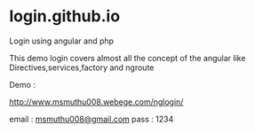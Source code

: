 # login.github.io
Login using angular and php

This demo login covers almost all the  concept of the angular like Directives,services,factory and ngroute


Demo :

http://www.msmuthu008.webege.com/nglogin/

email : msmuthu008@gmail.com
pass : 1234
